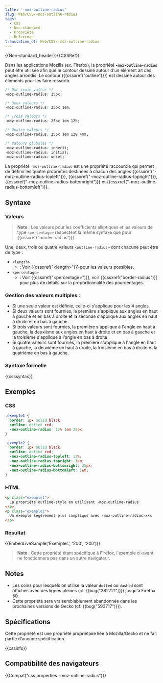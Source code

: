 ```yaml
---
title: '-moz-outline-radius'
slug: Web/CSS/-moz-outline-radius
tags:
  - CSS
  - Non-standard
  - Propriété
  - Reference
translation_of: Web/CSS/-moz-outline-radius
---
```


{{Non-standard_header}}{{CSSRef}}

Dans les applications Mozilla (ex. Firefox), la propriété **`-moz-outline-radius`** peut être utilisée afin que le contour dessiné autour d'un élément ait des angles arrondis. Le contour ({{cssxref("outline")}}) est dessiné autour des éléments pour les faire ressortir.

```css
/* Une seule valeur */
-moz-outline-radius: 25px;

/* Deux valeurs */
-moz-outline-radius: 25px 1em;

/* Trois valeurs */
-moz-outline-radius: 25px 1em 12%;

/* Quatre valeurs */
-moz-outline-radius: 25px 1em 12% 4mm;

/* Valeurs globales */
-moz-outline-radius: inherit;
-moz-outline-radius: initial;
-moz-outline-radius: unset;
```

La propriété `-moz-outline-radius` est une propriété raccourcie qui permet de définir les quatre propriétés destinées à chacun des angles {{cssxref("-moz-outline-radius-topleft")}}, {{cssxref("-moz-outline-radius-topright")}}, {{cssxref("-moz-outline-radius-bottomright")}} et {{cssxref("-moz-outline-radius-bottomleft")}}.

## Syntaxe

### Valeurs

> **Note :** Les valeurs pour les coefficients elliptiques et les valeurs de type `<percentage>` respectent la même syntaxe que pour {{cssxref("border-radius")}}.

Une, deux, trois ou quatre valeurs `<outline-radius>` dont chacune peut être de type :

- `<length>`
  - : Voir {{cssxref("&lt;length&gt;")}} pour les valeurs possibles.
- `<percentage>`
  - : Voir {{cssxref("&lt;percentage&gt;")}}, voir {{cssxref("border-radius")}} pour plus de détails sur la proportionnalité des pourcentages.

### Gestion des valeurs multiples :

- Si une seule valeur est définie, celle-ci s'applique pour les 4 angles.
- Si deux valeurs sont fournies, la première s'applique aux angles en haut à gauche et en bas à droite et la seconde s'applique aux angles en haut à droite et en bas à gauche.
- Si trois valeurs sont fournies, la première s'applique à l'angle en haut à gauche, la deuxième aux angles en haut à droite et en bas à gauche et la troisième s'applique à l'angle en bas à droite.
- Si quatre valeurs sont fournies, la première s'applique à l'angle en haut à gauche, la deuxième en haut à droite, la troisième en bas à droite et la quatrième en bas à gauche.

### Syntaxe formelle

{{csssyntax}}

## Exemples

### CSS

```css
.exemple1 {
  border: 1px solid black;
  outline: dotted red;
  -moz-outline-radius: 12% 1em 25px;
}

.exemple2 {
  border: 1px solid black;
  outline: dotted red;
  -moz-outline-radius-topleft: 12%;
  -moz-outline-radius-topright: 1em;
  -moz-outline-radius-bottomright: 35px;
  -moz-outline-radius-bottomleft: 1em;
}
```

### HTML

```html
<p class="exemple1">
  La propriété outline-style en utilisant -moz-outline-radius
</p>
<p class="exemple2">
  Un exemple légèrement plus compliqué avec -moz-outline-radius-xxx
</p>
```

### Résultat

{{EmbedLiveSample('Exemples', '200', '200')}}

> **Note :** Cette propriété étant spécifique à Firefox, l'exemple ci-avant ne fonctionnera pas dans un autre navigateur.

## Notes

- Les coins pour lesquels on utilise la valeur `dotted` ou `dashed` sont affichés avec des lignes pleines (cf. {{bug("382721")}}) jusqu'à Firefox 50.
- Cette propriété sera vraisemblablement abandonnée dans les prochaines versions de Gecko (cf. {{bug("593717")}}).

## Spécifications

Cette propriété est une propriété propriétaire liée à Mozilla/Gecko et ne fait partie d'aucune spécification.

{{cssinfo}}

## Compatibilité des navigateurs

{{Compat("css.properties.-moz-outline-radius")}}
